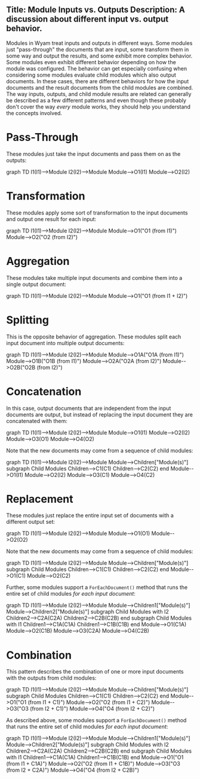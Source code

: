 Title: Module Inputs vs. Outputs
Description: A discussion about different input vs. output behavior.
---
Modules in Wyam treat inputs and outputs in different ways. Some modules just "pass-through" the documents that are input, some transform them in some way and output the results, and some exhibit more complex behavior. Some modules even exhibit different behavior depending on how the module was configured. The behavior can get especially confusing when considering some modules evaluate child modules which also output documents. In these cases, there are different behaviors for how the input documents and the result documents from the child modules are combined. The way inputs, outputs, and child module results are related can generally be described as a few different patterns and even though these probably don't cover the way *every* module works, they should help you understand the concepts involved.

# <a name="pass-through"></a>Pass-Through

These modules just take the input documents and pass them on as the outputs:

<div class="mermaid">
    graph TD
        I1(I1)-->Module
        I2(I2)-->Module
        Module-->O1(I1)
        Module-->O2(I2)
</div>

# <a name="transformation"></a>Transformation

These modules apply some sort of transformation to the input documents and output one result for each input:

<div class="mermaid">
    graph TD
        I1(I1)-->Module
        I2(I2)-->Module
        Module-->O1("O1 (from I1)")
        Module-->O2("O2 (from I2)")
</div>

# <a name="aggregation"></a>Aggregation

These modules take multiple input documents and combine them into a single output document:

<div class="mermaid">
    graph TD
        I1(I1)-->Module
        I2(I2)-->Module
        Module-->O1("O1 (from I1 + I2)")
</div>

# <a name="splitting"></a>Splitting

This is the opposite behavior of aggregation. These modules split each input document into multiple output documents:

<div class="mermaid">
    graph TD
        I1(I1)-->Module
        I2(I2)-->Module
        Module-->O1A("O1A (from I1)")
        Module-->O1B("O1B (from I1)")
        Module-->O2A("O2A (from I2)")
        Module-->O2B("O2B (from I2)")
</div>

# <a name="concatenation"></a>Concatenation

In this case, output documents that are independent from the input documents are output, but instead of replacing the input document they are concatenated with them:

<div class="mermaid">
    graph TD
        I1(I1)-->Module
        I2(I2)-->Module
        Module-->O1(I1)
        Module-->O2(I2)
        Module-->O3(O1)
        Module-->O4(O2)
</div>

Note that the new documents may come from a sequence of child modules:

<div class="mermaid">
    graph TD
        I1(I1)-->Module
        I2(I2)-->Module
        Module-->Children["Module(s)"]
        subgraph Child Modules
            Children-->C1(C1)
            Children-->C2(C2)
        end
        Module-->O1(I1)
        Module-->O2(I2)
        Module-->O3(C1)
        Module-->O4(C2)
</div>

# <a name="replacement"></a>Replacement

These modules just replace the entire input set of documents with a different output set:

<div class="mermaid">
    graph TD
        I1(I1)-->Module
        I2(I2)-->Module
        Module-->O1(O1)
        Module-->O2(O2)
</div>

Note that the new documents may come from a sequence of child modules:

<div class="mermaid">
    graph TD
        I1(I1)-->Module
        I2(I2)-->Module
        Module-->Children["Module(s)"]
        subgraph Child Modules
            Children-->C1(C1)
            Children-->C2(C2)
        end
        Module-->O1(C1)
        Module-->O2(C2)
</div>

Further, some modules support a `ForEachDocument()` method that runs the entire set of child modules *for each input document*:

<div class="mermaid">
    graph TD
        I1(I1)-->Module
        I2(I2)-->Module
        Module-->Children1["Module(s)"]
        Module-->Children2["Module(s)"]
        subgraph Child Modules with I2
            Children2-->C2A(C2A)
            Children2-->C2B(C2B)
        end
        subgraph Child Modules with I1
            Children1-->C1A(C1A)
            Children1-->C1B(C1B)
        end
        Module-->O1(C1A)
        Module-->O2(C1B)
        Module-->O3(C2A)
        Module-->O4(C2B)
</div>

# <a name="combination"></a>Combination

This pattern describes the combination of one or more input documents with the outputs from child modules:

<div class="mermaid">
    graph TD
        I1(I1)-->Module
        I2(I2)-->Module
        Module-->Children["Module(s)"]
        subgraph Child Modules
            Children-->C1(C1)
            Children-->C2(C2)
        end
        Module-->O1("O1 (from I1 + C1)")
        Module-->O2("O2 (from I1 + C2)")
        Module-->O3("O3 (from I2 + C1)")
        Module-->O4("O4 (from I2 + C2)")
</div>

As described above, some modules support a `ForEachDocument()` method that runs the entire set of child modules *for each input document*:

<div class="mermaid">
    graph TD
        I1(I1)-->Module
        I2(I2)-->Module
        Module-->Children1["Module(s)"]
        Module-->Children2["Module(s)"]
        subgraph Child Modules with I2
            Children2-->C2A(C2A)
            Children2-->C2B(C2B)
        end
        subgraph Child Modules with I1
            Children1-->C1A(C1A)
            Children1-->C1B(C1B)
        end
        Module-->O1("O1 (from I1 + C1A)")
        Module-->O2("O2 (from I1 + C1B)")
        Module-->O3("O3 (from I2 + C2A)")
        Module-->O4("O4 (from I2 + C2B)")
</div>